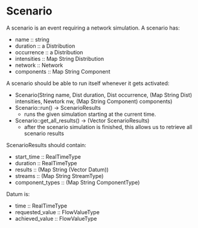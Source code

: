 # Scenario

A scenario is an event requiring a network simulation.
A scenario has:

- name :: string
- duration :: a Distribution
- occurrence :: a Distribution
- intensities :: Map String Distribution
- network :: Network
- components :: Map String Component

A scenario should be able to run itself whenever it gets activated:

- Scenario(String name, Dist duration, Dist occurrence,
           (Map String Dist) intensities, Newtork nw,
           (Map String Component) components)
- Scenario::run() -> ScenarioResults
  - runs the given simulation starting at the current time.
- Scenario::get\_all\_results() -> (Vector ScenarioResults)
  - after the scenario simulation is finished, this allows us to retrieve all
    scenario results

ScenarioResults should contain:

- start\_time :: RealTimeType
- duration :: RealTimeType
- results :: (Map String (Vector Datum))
- streams :: (Map String StreamType)
- component\_types :: (Map String ComponentType)

Datum is:

- time :: RealTimeType
- requested\_value :: FlowValueType
- achieved\_value :: FlowValueType
